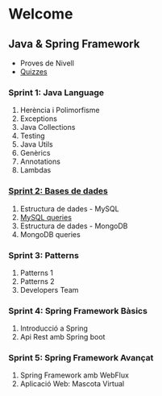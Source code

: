 # Welcome

## Java & Spring Framework
- Proves de Nivell
- [Quizzes](https://github.com/IT-Academy-Back/java-sprint-technical-quizzes)

### Sprint 1: Java Language

1. Herència i Polimorfisme
2. Exceptions
3. Java Collections
4. Testing
5. Java Utils
6. Genèrics
7. Annotations
8. Lambdas

### [Sprint 2: Bases de dades](https://github.com/IT-Academy-Back/S2-Databases_Java)

1. Estructura de dades - MySQL
2. [MySQL queries](https://github.com/IT-Academy-Back/S2-Databases_Java/blob/main/2-SQL_Queries/Tasca%20S2.02.%20MySQL%20queries.md)
3. Estructura de dades - MongoDB
4. MongoDB queries

### Sprint 3: Patterns
1. Patterns 1
2. Patterns 2
3. Developers Team

### Sprint 4: Spring Framework Bàsics
1. Introducció a Spring
2. Api Rest amb Spring boot

### Sprint 5: Spring Framework Avançat
1. Spring Framework amb WebFlux
2. Aplicació Web: Mascota Virtual